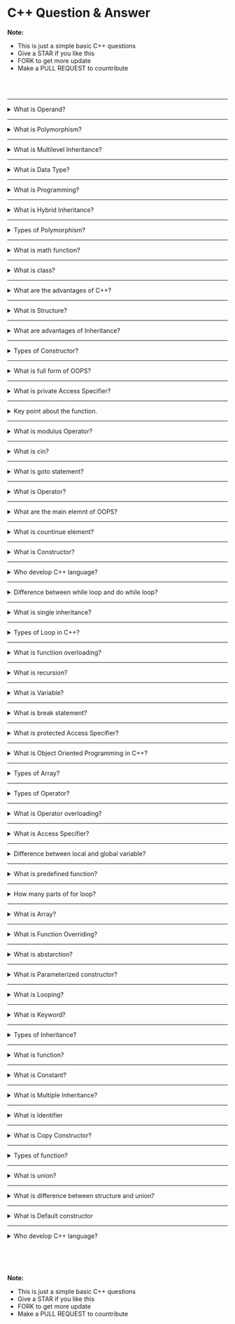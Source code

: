 # C++ Question & Answer

**Note:**
 - This is just a simple basic C++ questions <br> 
 - Give a STAR if you like this 
 - FORK to get more update
 - Make a PULL REQUEST to countribute


<br><br>

<hr>

<details><summary> What is Operand?</summary>

- The data or variable on which the operation is performed is called `operand`.
- for example:
    `x+y` [Here '+' is an operator, x & y are operand]


</details>

<hr>

<details><summary> What is Polymorphism?</summary>

- It means one name many forms so we can say that in tis type of programming some function is used to perform different kind of operation.
- It is an important part of object oriented programming language.

</details>

<hr>

<details><summary> What is Multilevel Inheritance?</summary>

- When first class is inherited by second class, second class is inherited by third class and so on is called multilevel inheritance.
- In this type of inheritance each derived class is the base class for the next class.
- In this type of inheritance atleast three class are compulsory.

</details>

<hr>

<details><summary> What is Data Type?</summary>

- It is a type of data which is used in the program.
- The data type defines the amount of storage area allocated to variables.
- Example of data types are `int`, `float`, `char` etc.

</details>

<hr>

<details><summary> What is Programming?</summary>

- Programming is a process to write a code to construct an application and the code is called program.

</details>

<hr>

<details><summary> What is Hybrid Inheritance?</summary>

- The combination of two or more than two inheeritance is called hybrid inheritance.
- It can be combination of any two or more than two inheritance (single, multilevel, hierarchical)
- In this type of inheritance at least three class are compulsory.

</details>

<hr>

<details><summary> Types of Polymorphism?</summary>

- Compile Time Polymorphism:
    Function overloading and Operator overloading are the example of Compile Time Polymorphism
- Runtime Polymorphism:
    Function overriding is the example of Runtime Polymorphism

</details>

<hr>

<details><summary> What is math function?</summary>

- It is used to perform the mathematical related operation
- There are many predefine math function in C library
- All the math funnction are predefine in `math.h` header file

</details>

<hr>

<details><summary> What is class?</summary>

- It is a collection of data member function in which data member is the variable and member function is the function used inside class
- It is declared with class keyword
    **For example:** `class Rectangle`
    - Here class is a keyword and Rectangle is the name of class

</details>

<hr>

<details><summary> What are the advantages of C++?</summary>

- C++ is a highly portable language means we can say that the software developed using C++ language can run on any platform
- C++ is an object-oriented programming language which includes the concepts such as classes, objects, inheritance, polymorphism, abstruction, encapsulation
- C++ has the concept of inheritance. Through inheritance, one can eliminate the redundant code and can reuse the existing classes.
- Data hiding helps the programmer to build secure programs so that the program cannot be attacked by the invaders
- It contains a rich function library 

</details>

<hr>

<details><summary> What is Structure?</summary>

- It is a collectio of data of different data type
- It is a user data type
- Data can of `int, float, char, double` etc data type
- We can access the member of structure by making the variable of structure
- struct keyword is used to create a structure

</details>

<hr>

<details><summary>What are advantages of Inheritance? </summary>

- **Code Reuseability:** It means functiion inside base class is shared by all the derieved class
- **Time Saving:** Because there is no need to define existing property (same code) of a class in another class
- **Less Cost:** Because existing code is reused, it leads to less develoment and maintainance costs.
- It helps to reduce code redundancy. 

</details>

<hr>

<details><summary> Types of Constructor?</summary>

There are three types of constructor:
- Default Constructor
- Parameterized Constructor
- Copy Constructor

</details>

<hr>

<details><summary> What is full form of OOPS? </summary>

- Object Oriented Programming System

</details>

<hr>

<details><summary> What is private Access Specifier?</summary>

- It is ussed to hide data memeber and memeber function from other classes
- Private element of a class can be accessed only inside in its own class
- Private element of a class can not be accessed out of that class

</details>

<hr>

<details><summary> Key point about the function.</summary>

There are three key point of function:
- Function Declaration = It is used to declare a function
- Function Definition = It means to write the code to perform a specific task
- Function Calling = It means to call the function to execute the function code

</details>

<hr>

<details><summary> What is modulus Operator?</summary>

- It returns the remainder of a division 
- % symbol is used to calculate modulus
    Example: 16%6=4 because the remainder is 4 when we divide 16 by 6

</details>

<hr>

<details><summary> What is cin?</summary>

- It is a keyword which is used to take user input at runtime
- It is always used with extraction (>>) operator

</details>

<hr>

<details><summary> What is goto statement?</summary>

- It is an user controlled jump statement which is controlled by the user
- It is always used with label

</details>

<hr>

<details><summary> What is Operator?</summary>

- It is a special symbol which is usd to perform the operation like arithmetic, logical etc.
    - for example:
    `x+y`
    Here '+' is an operator, x & y are operand

</details>

<hr>

<details><summary> What are the main elemnt of OOPS?</summary>

There are four main elemnt of OOPS
- Encapsulation
- Abstraction
- Inheritance
- Polymorphism

</details>

<hr>

<details><summary> What is countinue element?</summary>

- It is a keyword which is used to skip the next statement and countinue the loop
- It is mostly used with loop

</details>

<hr>

<details><summary> What is Constructor?</summary>

- It is a special memeber of class that executes when we create the instance (object) of that class. In-other word, we can say that there is no need to call a constructor
- Its name the same as class name
- It has no return type
- It may be parameterized or non-parameterized
- It is used to initialize class level variable

</details>

<hr>

<details><summary> Who develop C++ language?</summary>

- Bjarne Stroustrup

</details>

<hr>

<details><summary>Difference between while loop and do while loop?</summary>

- The difference between while loop and do while loop is that in the case of while loop, if the conditiion is wrong then the body does not execute. But in the case of do while loop, it's body execute at least one time either condition true or false

</details>

<hr>

<details><summary> What is single inheritance?</summary>

- In this type of inheritance only two classes are used in which one is inherited by another

</details>

<hr>

<details><summary> Types of Loop in C++?</summary>

There are there types of loop used in C++
- For loop
- While loop
- Do While loop

</details>

<hr>

<details><summary> What is functiion overloading?</summary>

- The function with same name and differnt parameter is called function overloading.

</details>

<hr>

<details><summary> What is recursion?</summary>

- The process of calling a function by itself is called recursion 

</details>

<hr>

<details><summary> What is Variable?</summary>

- It is a name of storage area which is used to store data or infofrmation
- It always contains last value assigned to it
- Each value most be assigned a specific data type
    - for example:
    `int x=5`
    Here 'x' ia a variable name and its value is 5 

</details>

<hr>

<details><summary> What is break statement?</summary>

- It is a keyword which is used to transfer the control out of the body of loop
- In other word we can say that, it is used to terminate the execution of loop
- It is also used to terminate the processing of a particular case in switch

</details>

<hr>

<details><summary> What is protected Access Specifier? </summary>

- It is approximately same as private but it allows the accessibility of data meeber and memeber function to the child class
- protected is used in the case of inheritance 

</details>

<hr>

<details><summary> What is Object Oriented Programming in C++?</summary>

- Object Oriented Programming (OOP) is a programming language model organize around objects rather than 'actions' and data rather than logic 

</details>

<hr>

<details><summary> Types of Array?</summary>

There are two types of array in C++
- Single Dimension Array
- Multi Dimension Array

</details>

<hr>

<details><summary> Types of Operator?</summary>

- Arithmetic Operators
- Relational Operators
- Logical Operators
- Assignment Operators
- Bitwise Operators
- Increment/Decremnet Operators
- Conditional Operators
- Special Operator

</details>

<hr>

<details><summary> What is Operator overloading?</summary>

- It is a type of polymorphism in which an operator is overloaded to give user define meaning to it
- Overloaded operators are functions with special keyword operator followed by the symbol for the operator being defined
- By using an operator overloading we can change the meaning of operator
- Overloaded operator is used to perform operation on user-define data type  

</details>

<hr>

<details><summary> What is Access Specifier?</summary>

- It is a keyword which is used to provide accessibiliy of data member (variable) and member function (function) of a class
- It is also called access modifier
    for example: public, private, etc

</details>

<hr>

<details><summary> Difference between local and global variable?</summary>

- Gloal variable is defined outside a function but Local vriable is defined inside a function
- Global variable can be accessed anywhere in the program but Local variable can be accessed only withina function 

</details>

<hr>

<details><summary> What is predefined function?</summary>

- The function which is predefined in the library is called prdefined function
- It is also called library function
- Example: printf, scanf, getch. clrscr, etc

</details>

<hr>

<details><summary> How many parts of for loop?</summary>

There are three parts of for loop
- Initialization
- Conditioon
- Increment or Decrement (It is also called 'update')

</details>

<hr>

<details><summary> What is Array?</summary>

- Array is te collection of data of same data type
- It is used to store group of data simultaneously
- It can store data of same data type (means an integer array can only store integer value, character array can only store only character value, and so on)
- We can not fetch data from array directly therefore we use index point
- The indexing of array always start with 0
- Index value is always an integer number
- array maybe of any data type like int, float, char, etc
    - for example:
    `int ar[5]={10,20,30,50,80};`
    Here 'ar' is the name of array and '5' is the size of array means this array can store atmost 5 value

</details>

<hr>

<details><summary> What is Function Overriding?</summary>

- Function with the same name and parameter is called function overriding
- It is not possible to make two function with same name and same parameter ina single class, therefore to implement function overriding derived class is used

</details>

<hr>

<details><summary> What is abstarction?</summary>

- Abstraction = Data hiding
- In otherword, we can say that in this type of programming essential data is shown to the user or outside class and unessential data is hidden
- Members define with a public access specifier are accessible through the program
- Members defined with a private access specifier are not accessible through out the program   

</details>

<hr>

<details><summary> What is Parameterized constructor?</summary>

- The constructor with parameter is called Parameterized constructor

</details>

<hr>

<details><summary> What is Looping?</summary>

- To run the body countinously until a required condition is fufill is called looping

</details>

<hr>

<details><summary> What is Keyword?</summary>

- The word which is predefined in the library is called keyword
- Its functinality is also predefined
- we can not use keyword as variable

</details>

<hr>

<details><summary> Types of Inheritance?</summary>

There are five types of inheritance in C++
- Single Inheritance
- Multiple Inheritance
- Multilevel Inheritance
- Hierarchical Inheritance
- Hybrid Inheritance

</details>

<hr>

<details><summary> What is function?</summary>

- It is a collction of statement that performs a specific task
- It executes when it is called by its name 
- A large program is divided into a number of small building block for simplicity and this building block is called function
- We can cal a function again and again
- The most important features of function is code re-usability
- The C library provides many predefine functions

</details>

<hr>

<details><summary> What is Constant?</summary>

- It refers to a fixeed value (can not be change any instant)
- It is also called Literals
- It can be of any data type like int, float, char etc

</details>

<hr>

<details><summary> What is Multiple Inheritance?</summary>

- When two or more than two classes are inherited by a single class simultaneously is called multiple inheritance
- In otherword, we can say in this type of inheritance Base class may b etwo or more than two but derived class should be one 
- In this type of inheritance atleast three class are compulsory

</details>

<hr>

<details><summary> What is Identifier</summary>

- It is a name of differnt part of programming elements like variable name, method name, etc
- It is a string of alphanumeric characters that begins with alphabet or underscore
    - For example:
    `int x=5;`
    Here 'x' ia a variable or we can say that identifiers

</details>

<hr>

<details><summary> What is Copy Constructor?</summary>

- In this type of constructor one object with parameter is copied into another object so it is called copy constructor

</details>

<hr>

<details><summary> Types of function?</summary>

There are two types of function in C
- Predefined function
- Userdefined function

</details>

<hr>

<details><summary> What is union?</summary>

- It is a collection of data of different data type
- It is a user defined data type
- Dat is of int, char, float, double, etc data type
- We can access the member of union by making the varaible of union
- union keyword is used to create a union
- union can store single value at a time 

</details>

<hr>

<details><summary>What is difference between structure and union?</summary>

- Structure supports multiple value simultaneously but union support only one value at a time because in structure, each variable have its own memory block but in union a single memory block is shared by all variable union. 

</details>

<hr>

<details><summary> What is Default constructor</summary>

- The constructor with no parameter is called default constructor

</details>





















<hr>

<details><summary> Who develop C++ language?</summary>

- Bjarne Stroustrup

</details>



<br><br><br>

**Note:**
 - This is just a simple basic C++ questions <br> 
 - Give a STAR if you like this 
 - FORK to get more update
 - Make a PULL REQUEST to countribute